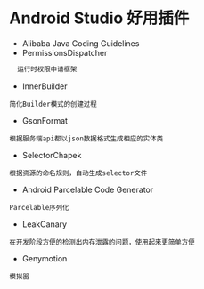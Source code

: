 # Android Studio 好用插件

* Alibaba Java Coding Guidelines
* PermissionsDispatcher
```Java
  运行时权限申请框架

```
* InnerBuilder
```
简化Builder模式的创建过程
```
* GsonFormat
```
根据服务端api都以json数据格式生成相应的实体类
```
* SelectorChapek
```
根据资源的命名规则，自动生成selector文件
```
* Android Parcelable Code Generator
```
Parcelable序列化
```

* LeakCanary
```
在开发阶段方便的检测出内存泄露的问题，使用起来更简单方便
```
* Genymotion
```
模拟器
```
